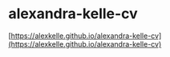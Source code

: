 # alexandra-kelle-cv

[https://alexkelle.github.io/alexandra-kelle-cv](https://alexkelle.github.io/alexandra-kelle-cv)

